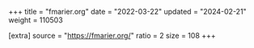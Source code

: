 +++
title = "fmarier.org"
date = "2022-03-22"
updated = "2024-02-21"
weight = 110503

[extra]
source = "https://fmarier.org/"
ratio = 2
size = 108
+++
